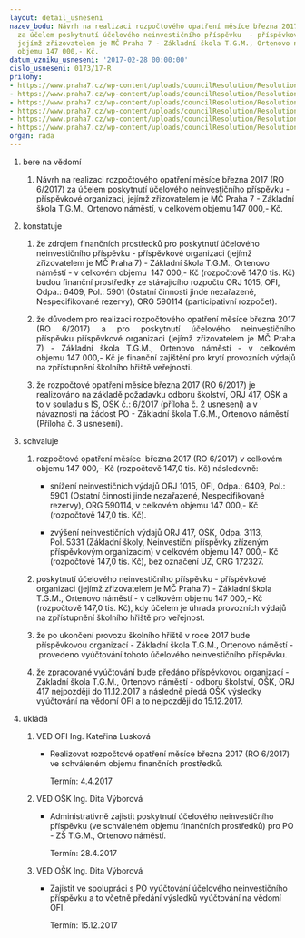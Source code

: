```yaml
---
layout: detail_usneseni
nazev_bodu: Návrh na realizaci rozpočtového opatření měsíce března 2017 (RO 6/2017)
  za účelem poskytnutí účelového neinvestičního příspěvku  - příspěvkové organizaci,
  jejímž zřizovatelem je MČ Praha 7 - Základní škola T.G.M., Ortenovo náměstí, v celkovém
  objemu 147 000,- Kč.
datum_vzniku_usneseni: '2017-02-28 00:00:00'
cislo_usneseni: 0173/17-R
prilohy:
- https://www.praha7.cz/wp-content/uploads/councilResolution/Resolutions/29173/export/Priloha1Duvodovazprava~171788.docx
- https://www.praha7.cz/wp-content/uploads/councilResolution/Resolutions/29173/export/IS_OSK_6_2017_TGMspravahriste_pozadaveknarozpoctoveopatreni~171787.docx
- https://www.praha7.cz/wp-content/uploads/councilResolution/Resolutions/29173/export/Priloha3ZS_TGM_zadostoprispevek_provozhriste_verejnost~171786.pdf
- https://www.praha7.cz/wp-content/uploads/councilResolution/Resolutions/29173/export/Provozniradskolnihohriste~171785.doc
- https://www.praha7.cz/wp-content/uploads/councilResolution/Resolutions/29173/export/Anketa_participativni_rozpocet_2014~171784.pdf
- https://www.praha7.cz/wp-content/uploads/councilResolution/Resolutions/29173/export/export~296663.pdf
organ: rada
---
```

<OL class=urzList_view id=urzList>
<LI class=urzClass1><SPAN name="1">bere na vědomí</SPAN> 
<OL class=urzOlClass>
<LI class=urzClass2 style="TEXT-ALIGN: left"><SPAN>
<P>Návrh na realizaci rozpočtového opatření měsíce března 2017 (RO 6/2017) za účelem poskytnutí účelového neinvestičního příspěvku - příspěvkové organizaci, jejímž zřizovatelem je MČ Praha 7 - Základní škola T.G.M., Ortenovo náměstí, v celkovém objemu 147 000,- Kč.</P></SPAN></LI></OL></LI>
<LI class=urzClass1><SPAN name="6">konstatuje</SPAN> 
<OL class=urzOlClass>
<LI class=urzClass2 style="TEXT-ALIGN: left"><SPAN>
<P>že zdrojem finančních prostředků pro poskytnutí účelového neinvestičního příspěvku&nbsp;- příspěvkové organizaci (jejímž zřizovatelem je MČ Praha 7) -&nbsp;Základní&nbsp;škola T.G.M., Ortenovo náměstí - v celkovém objemu&nbsp;&nbsp;147 000,- Kč (rozpočtově 147,0 tis. Kč) budou finanční prostředky ze stávajícího rozpočtu ORJ 1015, OFI, Odpa.: 6409, Pol.: 5901 (Ostatní činnosti jinde nezařazené, Nespecifikované rezervy), ORG 590114 (participativní rozpočet).&nbsp;</P></SPAN></LI>
<LI class=urzClass2 style="TEXT-ALIGN: justify"><SPAN>
<P style="TEXT-ALIGN: justify" data-mce-style="text-align: justify;">že důvodem pro realizaci rozpočtového opatření měsíce&nbsp;března 2017 (RO 6/2017) a pro&nbsp;poskytnutí&nbsp;účelového neinvestičního příspěvku&nbsp;příspěvkové organizaci (jejímž zřizovatelem je MČ Praha 7) - Základní škola T.G.M., Ortenovo náměstí - v celkovém objemu&nbsp;147 000,- Kč&nbsp;je finanční zajištění pro krytí provozních výdajů na zpřístupnění školního hřiště veřejnosti.</P></SPAN></LI>
<LI class=urzClass2 style="TEXT-ALIGN: left"><SPAN>
<P>že rozpočtové opatření měsíce&nbsp;března 2017 (RO 6/2017) je realizováno na základě požadavku odboru školství, ORJ 417, OŠK a to v souladu s IS, OŠK č.: 6/2017 (příloha č. 2 usnesení) a v návaznosti na žádost PO -&nbsp;Základní škola T.G.M., Ortenovo náměstí (Příloha č. 3 usnesení).</P></SPAN></LI></OL></LI>
<LI class=urzClass1><SPAN name="24">schvaluje</SPAN> 
<OL class=urzOlClass>
<LI class=urzClass2 style="TEXT-ALIGN: left"><SPAN>
<P>rozpočtové opatření měsíce&nbsp;&nbsp;března 2017 (RO 6/2017) v celkovém objemu&nbsp;147 000,- Kč (rozpočtově 147,0 tis. Kč) následovně:</P></SPAN>
<UL class=urzUlClass>
<LI class=urzClass3 style="TEXT-ALIGN: left"><SPAN>
<P>snížení neinvestičních výdajů ORJ 1015, OFI, Odpa.: 6409, Pol.: 5901 (Ostatní činnosti jinde nezařazené, Nespecifikované rezervy), ORG 590114, v celkovém objemu 147 000,- Kč (rozpočtově 147,0 tis. Kč).</P></SPAN></LI>
<LI class=urzClass3 style="TEXT-ALIGN: left"><SPAN>
<P>zvýšení neinvestičních výdajů ORJ 417, OŠK, Odpa. 3113, Pol.&nbsp;5331 (Základní školy, Neinvestiční&nbsp;příspěvky zřízeným příspěvkovým organizacím) v celkovém objemu&nbsp;147 000,- Kč (rozpočtově 147,0 tis. Kč), bez označení UZ, ORG 172327.</P></SPAN></LI></UL></LI>
<LI class=urzClass2 style="TEXT-ALIGN: left"><SPAN>
<P>poskytnutí&nbsp;účelového neinvestičního příspěvku - příspěvkové organizaci (jejímž zřizovatelem je MČ Praha 7) - Základní škola T.G.M., Ortenovo náměstí - v celkovém objemu 147 000,- Kč (rozpočtově 147,0 tis. Kč), kdy účelem je úhrada provozních výdajů na zpřístupnění školního hřiště pro veřejnost.</P></SPAN></LI>
<LI class=urzClass2 style="TEXT-ALIGN: left"><SPAN>
<P>že po ukončení provozu školního hřiště v roce 2017 bude příspěvkovou organizací -&nbsp;Základní škola T.G.M., Ortenovo náměstí -&nbsp;provedeno vyúčtování tohoto účelového neinvestičního příspěvku.</P></SPAN></LI>
<LI class=urzClass2 style="TEXT-ALIGN: left"><SPAN>
<P>že zpracované vyúčtování bude předáno příspěvkovou organizací - Základní škola T.G.M., Ortenovo náměstí - odboru školství, OŠK, ORJ 417 nejpozději do 11.12.2017 a následně předá OŠK výsledky vyúčtování na vědomí OFI a to nejpozději do 15.12.2017.</P></SPAN></LI></OL></LI>
<LI class=urzClass1 id=urzUkoly><SPAN name="1">ukládá</SPAN>
<OL class=urzOlClass>
<LI class=urzClass2><SPAN>
<P>VED OFI Ing. Kateřina Lusková</P></SPAN>
<UL class=urzUlClass>
<LI class=urzClass3><SPAN>
<P>Realizovat rozpočtové opatření měsíce března 2017 (RO 6/2017) ve schváleném objemu finančních prostředků.</P></SPAN><SPAN class=urzUkolTermin>Termín:&nbsp;4.4.2017</SPAN></LI></UL></LI>
<LI class=urzClass2><SPAN>
<P>VED OŠK Ing. Dita Výborová</P></SPAN>
<UL class=urzUlClass>
<LI class=urzClass3><SPAN>
<P>Administrativně zajistit poskytnutí účelového neinvestičního příspěvku (ve schváleném objemu finančních prostředků) pro PO - ZŠ T.G.M., Ortenovo náměstí.</P></SPAN><SPAN class=urzUkolTermin>Termín:&nbsp;28.4.2017</SPAN></LI></UL></LI>
<LI class=urzClass2><SPAN>
<P>VED OŠK Ing. Dita Výborová</P></SPAN>
<UL class=urzUlClass>
<LI class=urzClass3><SPAN>
<P>Zajistit ve spolupráci s PO vyúčtování účelového neinvestičního příspěvku a to včetně předání výsledků vyúčtování na vědomí OFI.</P></SPAN><SPAN class=urzUkolTermin>Termín:&nbsp;15.12.2017</SPAN></LI></UL></LI></OL></LI></OL>
